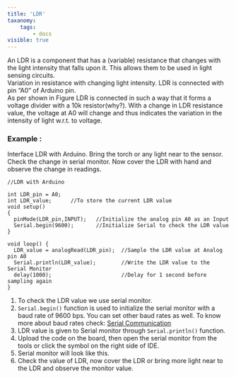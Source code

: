 ```yaml
---
title: 'LDR'
taxanomy:
    tags:
        - docs
visible: true
---
```

An LDR is a component that has a (variable) resistance that changes with the light intensity that falls upon it. This allows them to be used in light sensing circuits.  
Variation in resistance with changing light intensity. LDR is connected with pin “A0” of Arduino pin.  
As per shown in Figure LDR is connected in such a way that it forms a voltage divider with a 10k resistor(why?). With a change in LDR resistance value, the voltage at A0 will change and thus indicates the variation in the intensity of light w.r.t. to voltage.  
### Example : 
Interface LDR with Arduino. Bring the torch or any light near to the sensor. Check the change in serial monitor. Now cover the LDR with hand and observe the change in readings.
```arduino
//LDR with Arduino

int LDR_pin = A0; 
int LDR_value;      //To store the current LDR value 
void setup()
{
  pinMode(LDR_pin,INPUT);   //Initialize the analog pin A0 as an Input
  Serial.begin(9600);       //Initialize Serial to check the LDR value
}

void loop() {
  LDR_value = analogRead(LDR_pin);  //Sample the LDR value at Analog pin A0 
  Serial.println(LDR_value);        //Write the LDR value to the Serial Monitor
  delay(1000);                      //Delay for 1 second before sampling again  
}
```
1. To check the LDR value we use serial monitor.
2. `Serial.begin()` function is used to initialize the serial monitor with a baud rate of 9600 bps. You can set other baud rates as well. To know more about baud rates check: [Serial Communication](https://learn.sparkfun.com/tutorials/serial-communication/all#serial-intro)
3. LDR value is given to Serial monitor through `Serial.println()` function.
4. Upload the code on the board, then open the serial monitor from the tools or click the symbol on the right side of IDE. 
5. Serial monitor will look like this.
6. Check the value of LDR, now cover the LDR or bring more light near to the LDR and observe the monitor value.